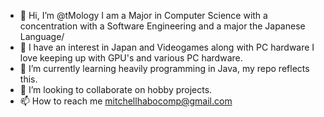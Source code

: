 - 👋 Hi, I’m @tMology I am a Major in Computer Science with a concentration with a Software Engineering and a major the Japanese Language/ 
- 👀 I have an interest in Japan and Videogames along with PC hardware I love keeping up with GPU's and various PC hardware.
- 🌱 I’m currently learning heavily programming in Java, my repo reflects this.
- 💞️ I’m looking to collaborate on hobby projects.
- 📫 How to reach me mitchellhabocomp@gmail.com

<!---
tMology/tMology is a ✨ special ✨ repository because its `README.md` (this file) appears on your GitHub profile.
You can click the Preview link to take a look at your changes.
--->
